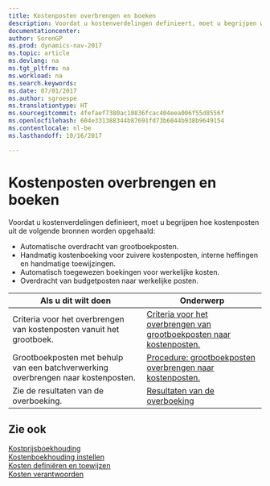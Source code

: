 ```yaml
---
title: Kostenposten overbrengen en boeken
description: Voordat u kostenverdelingen definieert, moet u begrijpen waar kostenposten vandaankomen.
documentationcenter: 
author: SorenGP
ms.prod: dynamics-nav-2017
ms.topic: article
ms.devlang: na
ms.tgt_pltfrm: na
ms.workload: na
ms.search.keywords: 
ms.date: 07/01/2017
ms.author: sgroespe
ms.translationtype: HT
ms.sourcegitcommit: 4fefaef7380ac10836fcac404eea006f55d8556f
ms.openlocfilehash: 604e331388344b87691fd73b6044b938b9649154
ms.contentlocale: nl-be
ms.lasthandoff: 10/16/2017

---
```

# <a name="transferring-and-posting-cost-entries"></a>Kostenposten overbrengen en boeken
Voordat u kostenverdelingen definieert, moet u begrijpen hoe kostenposten uit de volgende bronnen worden opgehaald:  

-   Automatische overdracht van grootboekposten.  
-   Handmatig kostenboeking voor zuivere kostenposten, interne heffingen en handmatige toewijzingen.  
-   Automatisch toegewezen boekingen voor werkelijke kosten.  
-   Overdracht van budgetposten naar werkelijke posten.  

|**Als u dit wilt doen**|**Onderwerp**|  
|------------|-------------|  
|Criteria voor het overbrengen van kostenposten vanuit het grootboek.|[Criteria voor het overbrengen van grootboekposten naar kostenposten.](finance-criteria-for-transferring-general-ledger-entries-to-cost-entries.md)|  
|Grootboekposten met behulp van een batchverwerking overbrengen naar kostenposten.|[Procedure: grootboekposten overbrengen naar kostenposten.](finance-how-to-transfer-general-ledger-entries-to-cost-entries.md)|  
|Zie de resultaten van de overboeking.|[Resultaten van de overboeking](finance-results-of-the-transfer.md)|  

## <a name="see-also"></a>Zie ook  
 [Kostprijsboekhouding](finance-about-cost-accounting.md)   
 [Kostenboekhouding instellen](finance-set-up-cost-accounting.md)   
 [Kosten definiëren en toewijzen](finance-define-and-allocate-costs.md)   
 [Kosten verantwoorden](finance-manage-cost-accounting.md)

